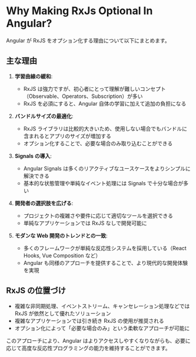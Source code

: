 # Why Making RxJs Optional In Angular?

Angular が RxJS をオプション化する理由について以下にまとめます。

## 主な理由

1. **学習曲線の緩和**:

   - RxJS は強力ですが、初心者にとって理解が難しいコンセプト（Observable、Operators、Subscription）が多い
   - RxJS を必須にすると、Angular 自体の学習に加えて追加の負担になる

2. **バンドルサイズの最適化**:

   - RxJS ライブラリは比較的大きいため、使用しない場合でもバンドルに含まれるとアプリのサイズが増加する
   - オプション化することで、必要な場合のみ取り込むことができる

3. **Signals の導入**:

   - Angular Signals は多くのリアクティブなユースケースをよりシンプルに解決できる
   - 基本的な状態管理や単純なイベント処理には Signals で十分な場合が多い

4. **開発者の選択肢を広げる**:

   - プロジェクトの複雑さや要件に応じて適切なツールを選択できる
   - 単純なアプリケーションでは RxJS なしで開発可能に

5. **モダンな Web 開発のトレンドとの一致**:
   - 多くのフレームワークが単純な反応性システムを採用している（React Hooks, Vue Composition など）
   - Angular も同様のアプローチを提供することで、より現代的な開発体験を実現

## RxJS の位置づけ

- 複雑な非同期処理、イベントストリーム、キャンセレーション処理などでは RxJS が依然として優れたソリューション
- 複雑なアプリケーションでは引き続き RxJS の使用が推奨される
- オプション化によって「必要な場合のみ」という柔軟なアプローチが可能に

このアプローチにより、Angular はよりアクセスしやすくなりながらも、必要に応じて高度な反応性プログラミングの能力を維持することができます。
